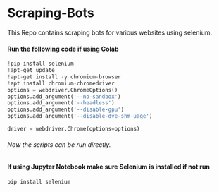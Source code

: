 # Scraping-Bots
This Repo contains scraping bots for various websites using selenium.

#### Run the following code if using Colab
```python
!pip install selenium
!apt-get update
!apt-get install -y chromium-browser
!apt install chromium-chromedriver
options = webdriver.ChromeOptions()
options.add_argument('--no-sandbox')
options.add_argument('--headless')
options.add_argument('--disable-gpu')
options.add_argument('--disable-dve-shm-uage')

driver = webdriver.Chrome(options=options)
```
###### Now the scripts can be run directly.

#### If using Jupyter Notebook make sure Selenium is installed if not run 

```python
pip install selenium
```
